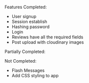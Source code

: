 Features Completed:

- User signup
- Session establish
- Hashing password
- Login
- Reviews have all the required fields
- Post upload with cloudinary images

Partially Completed:

Not Completed:

- Flash Messages
- Add CSS styling to app
